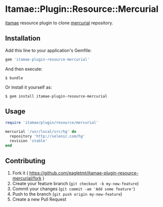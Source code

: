 # Itamae::Plugin::Resource::Mercurial

[itamae](https://github.com/ryotarai/itamae) resource plugin to clone [mercurial](http://mercurial.selenic.com/) repository.

## Installation

Add this line to your application's Gemfile:

```ruby
gem 'itamae-plugin-resource-mercurial'
```

And then execute:

    $ bundle

Or install it yourself as:

    $ gem install itamae-plugin-resource-mercurial

## Usage

```ruby
require 'itamae/plugin/resource/mercurial'

mercurial '/usr/local/src/hg' do
  repository 'http://selenic.com/hg'
  revision 'stable'
end
```

## Contributing

1. Fork it ( https://github.com/eagletmt/itamae-plugin-resource-mercurial/fork )
2. Create your feature branch (`git checkout -b my-new-feature`)
3. Commit your changes (`git commit -am 'Add some feature'`)
4. Push to the branch (`git push origin my-new-feature`)
5. Create a new Pull Request
